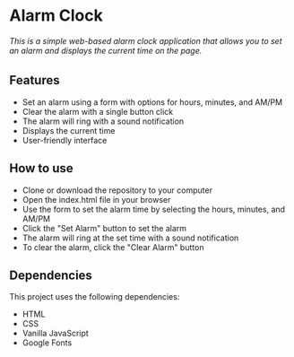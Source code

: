 # Alarm Clock

###### This is a simple web-based alarm clock application that allows you to set an alarm and displays the current time on the page.

## Features

- Set an alarm using a form with options for hours, minutes, and AM/PM
- Clear the alarm with a single button click
- The alarm will ring with a sound notification
- Displays the current time
- User-friendly interface

## How to use

- Clone or download the repository to your computer
- Open the index.html file in your browser
- Use the form to set the alarm time by selecting the hours, minutes, and AM/PM
- Click the "Set Alarm" button to set the alarm
- The alarm will ring at the set time with a sound notification
- To clear the alarm, click the "Clear Alarm" button

## Dependencies

This project uses the following dependencies:

- HTML
- CSS
- Vanilla JavaScript
- Google Fonts